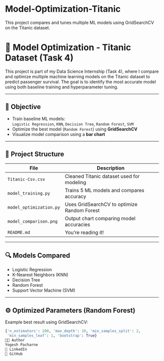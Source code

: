 # Model-Optimization-Titanic
This project compares and tunes multiple ML models using GridSearchCV on the Titanic dataset.
# 🚢 Model Optimization - Titanic Dataset (Task 4)

This project is part of my Data Science Internship (Task 4), where I compare and optimize multiple machine learning models on the Titanic dataset to predict passenger survival. The goal is to identify the most accurate model using both baseline training and hyperparameter tuning.

---

## 📌 Objective

- Train baseline ML models:  
  `Logistic Regression`, `KNN`, `Decision Tree`, `Random Forest`, `SVM`
- Optimize the best model (`Random Forest`) using **GridSearchCV**
- Visualize model comparison using a **bar chart**

---

## 📁 Project Structure

| File                     | Description |
|--------------------------|-------------|
| `Titanic-Csv.csv`        | Cleaned Titanic dataset used for modeling |
| `model_training.py`      | Trains 5 ML models and compares accuracy |
| `model_optimization.py`  | Uses GridSearchCV to optimize Random Forest |
| `model_comparison.png`   | Output chart comparing model accuracies |
| `README.md`              | You’re reading it! |

---

## 🔍 Models Compared

- Logistic Regression
- K-Nearest Neighbors (KNN)
- Decision Tree
- Random Forest
- Support Vector Machine (SVM)

---

## ⚙️ Optimized Parameters (Random Forest)

Example best result using GridSearchCV:

```python
{'n_estimators': 200, 'max_depth': 10, 'min_samples_split': 2,
 'min_samples_leaf': 1, 'bootstrap': True}
👨‍💻 Author
Yogesh Pacharne
🔗 LinkedIn
🔗 GitHub
